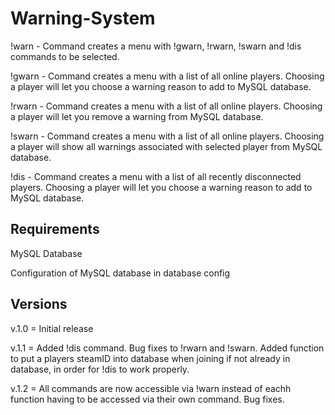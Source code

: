 # Warning-System

!warn - Command creates a menu with !gwarn, !rwarn, !swarn and !dis commands to be selected.


!gwarn - Command creates a menu with a list of all online players. Choosing a player will let you choose a warning reason to add to MySQL database.<br/>

!rwarn - Command creates a menu with a list of all online players. Choosing a player will let you remove a warning from MySQL database.<br/>

!swarn - Command creates a menu with a list of all online players. Choosing a player will show all warnings associated with selected player from MySQL database.<br/>

!dis - Command creates a menu with a list of all recently disconnected players. Choosing a player will let you choose a warning reason to add to MySQL database.<br/>

## Requirements
MySQL Database

Configuration of MySQL database in database config

## Versions
v.1.0 = Initial release

v.1.1 = Added !dis command. Bug fixes to !rwarn and !swarn. Added function to put a players steamID into database when joining if not already in database, in order for !dis to work properly.

v.1.2 = All commands are now accessible via !warn instead of eachh function having to be accessed via their own command. Bug fixes.
